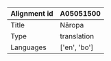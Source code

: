 |Alignment id | A05051500
| --- | --- 
|Title | Nāropa 
|Type | translation
|Languages | ['en', 'bo']